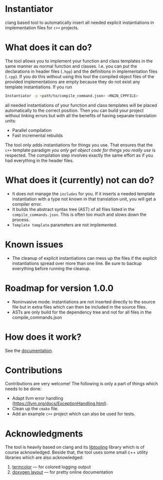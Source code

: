 # Instantiator
clang based tool to automatically insert all needed explicit instantiations in implementation files for `c++` projects.

# What does it can do?
The tool allows you to implement your function and class templates in the same manner as normal function and classes.
I.e. you can put the declarations in header files (`.hpp`) and the definitions in implementation files (`.cpp`).
If you do this without using this tool the compiled object files of the provided implementations are empty because they do not exist any template instantiations.
If you run
```bash
Instantiator -p <path/to/compile_command.json> <MAIN_CPPFILE>
```
all needed instantiations of your function and class templates will be placed automatically to the correct position.
Then you can build your project without linking errors but with all the benefits of having separate translation units:
  - Parallel compilation
  - Fast incremental rebuilds
  
The tool only adds instantiations for things you use. That ensures that the `c++` template paradigm *you only get object code for things you really use* is respected.
The compilation step involves exactly the same effort as if you had everything in the header files.

# What does it (currently) not can do?
  - It does not manage the `includes` for you. If it inserts a needed template instantiation with a type not known in that translation unit, you will get a compiler error.
  - It builds the abstract syntax tree (AST) of all files listed in the `compile_commands.json`. This is often too much and slows down the process.
  - `Template template` parameters are not implemented.

# Known issues
  - The cleanup of explicit instantiations can mess up the files if the explicit instantiations spread over more than one line. 
    Be sure to backup everything before running the cleanup.

# Roadmap for version 1.0.0
  - Noninvasive mode: instantiations are not inserted directly to the source file but in extra files which can then be included in the source files.
  - ASTs are only build for the dependency tree and not for all files in the compile_commands.json
  
# How does it work?
See the [documentation](https://cpp977.github.io/Instantiator/).

# Contributions
Contributions are very welcome!
The following is only a part of things which needs to be done:
  - Adapt llvm error handling (https://llvm.org/docs/ExceptionHandling.html).
  - Clean up the `cmake` file.
  - Add an example `c++` project which can also be used for tests.

# Acknowledgments
The tool is heavily based on clang and its [libtooling](https://clang.llvm.org/docs/LibTooling.html) library which is of course acknowledged.
Beside that, the tool uses some small c++ utility libraries which are also acknowledged:
  1. [termcolor](https://github.com/ikalnytskyi/termcolor) — for colored logging output
  2. [doxygen layout](https://github.com/jothepro/doxygen-awesome-css) — for pretty online documentation
